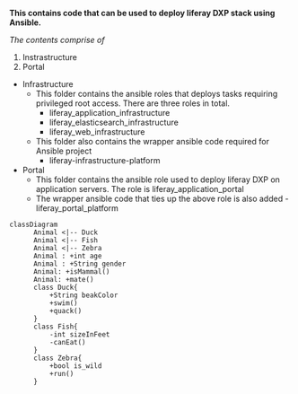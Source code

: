 **This contains code that can be used to deploy liferay DXP stack using Ansible.**

*The contents comprise of*

1. Instrastructure
1. Portal

- Infrastructure
   - This folder contains the ansible roles that deploys tasks requiring privileged root access. There are three roles in total.
      - liferay_application_infrastructure
      - liferay_elasticsearch_infrastructure
      - liferay_web_infrastructure
  - This folder also contains the wrapper ansible code required for Ansible project
      - liferay-infrastructure-platform
- Portal
    -  This folder contains the ansible role used to deploy liferay DXP on application servers. The role is liferay_application_portal
    -  The wrapper ansible code that ties up the above role is also added
      - liferay_portal_platform

```mermaid
classDiagram
      Animal <|-- Duck
      Animal <|-- Fish
      Animal <|-- Zebra
      Animal : +int age
      Animal : +String gender
      Animal: +isMammal()
      Animal: +mate()
      class Duck{
          +String beakColor
          +swim()
          +quack()
      }
      class Fish{
          -int sizeInFeet
          -canEat()
      }
      class Zebra{
          +bool is_wild
          +run()
      }
```
